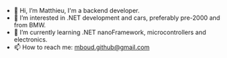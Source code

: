 - 👋 Hi, I’m Matthieu, I'm a backend developer.
- 👀 I’m interested in .NET development and cars, preferably pre-2000 and from BMW.
- 🌱 I’m currently learning .NET nanoFramework, microcontrollers and electronics.
- 📫 How to reach me: mboud.github@gmail.com

